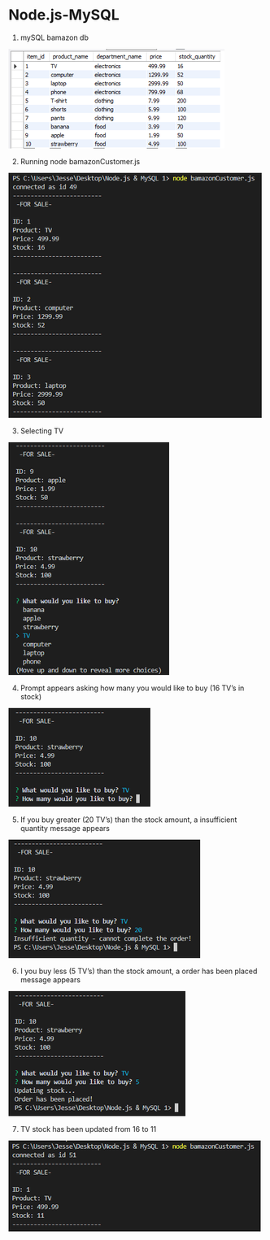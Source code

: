 # Node.js-MySQL

1. mySQL bamazon db

![Image](/screenshots/1.png)


2. Running node bamazonCustomer.js

![Image](/screenshots/2.png)


3. Selecting TV

![Image](/screenshots/3.png)


4. Prompt appears asking how many you would like to buy (16 TV’s in stock)

![Image](/screenshots/4.png)


5. If you buy greater (20 TV’s) than the stock amount, a insufficient quantity message appears

![Image](/screenshots/5.png)


6. I you buy less (5 TV’s) than the stock amount, a order has been placed message appears

![Image](/screenshots/6.png)


7. TV stock has been updated from 16 to 11

![Image](/screenshots/7.png)
